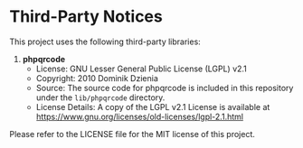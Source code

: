 # Third-Party Notices

This project uses the following third-party libraries:

1. **phpqrcode**
   - License: GNU Lesser General Public License (LGPL) v2.1
   - Copyright: 2010 Dominik Dzienia
   - Source: The source code for phpqrcode is included in this repository under the `lib/phpqrcode` directory.
   - License Details: A copy of the LGPL v2.1 License is available at https://www.gnu.org/licenses/old-licenses/lgpl-2.1.html

Please refer to the LICENSE file for the MIT license of this project.
